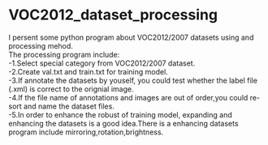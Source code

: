 # VOC2012_dataset_processing
I persent some python program  about VOC2012/2007 datasets using and processing mehod.<br>
The processing program include:<br>
-1.Select special category from VOC2012/2007 dataset.<br>
-2.Create val.txt and train.txt for training model.<br>
-3.If annotate the datasets by youself, you could test whether the label file (.xml) is correct to the orignial image.<br>
-4.If the file name of annotations and images are out of order,you could re-sort and name the dataset files.<br>
-5.In order to enhance the robust of training model, expanding and enhancing the datasets is a good idea.There is a enhancing datasets program include mirroring,rotation,brightness.<br>
